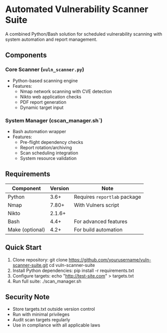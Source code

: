 # Automated Vulnerability Scanner Suite

A combined Python/Bash solution for scheduled vulnerability scanning with system automation and report management.

##  Components

### **Core Scanner** (`vuln_scanner.py`)
- Python-based scanning engine
- Features:
  - Nmap network scanning with CVE detection
  - Nikto web application checks
  - PDF report generation
  - Dynamic target input

### **System Manager** (cscan_manager.sh`)
- Bash automation wrapper
- Features:
  - Pre-flight dependency checks
  - Report rotation/archiving
  - Scan scheduling integration
  - System resource validation

## Requirements

| Component      | Version | Note                          |
|----------------|---------|-------------------------------|
| Python         | 3.6+    | Requires `reportlab` package  |
| Nmap           | 7.80+   | With Vulners script           |
| Nikto          | 2.1.6+  |                               |
| Bash           | 4.4+    | For advanced features         |
| Make (optional)| 4.2+    | For build automation          |

##  Quick Start

1. Clone repository:
   git clone https://github.com/yourusername/vuln-scanner-suite.git
   cd vuln-scanner-suite
2. Install Python dependencies:
   pip install -r requirements.txt
3. Configure targets:
   echo "http://test-site.com" > targets.txt
4. Run full suite:
   ./scan_manager.sh 

## Security Note

   - Store targets.txt outside version control
   - Run with minimal privileges
   - Audit scan targets regularly
   - Use in compliance with all applicable laws
  
